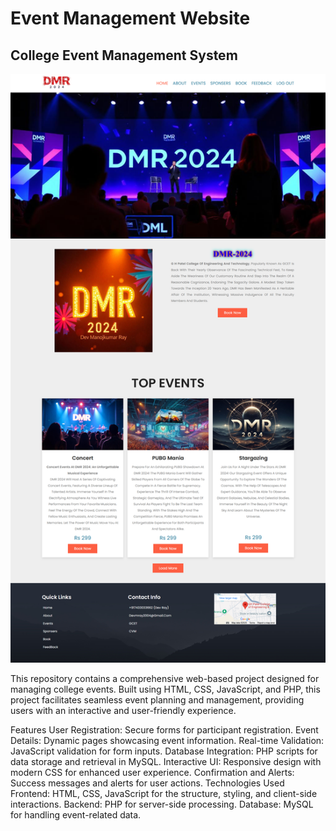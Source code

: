# Event Management Website

## College Event Management System

![Image Alt](https://github.com/devray11/Event-Management-System/blob/9a689a42483fc98f111d38f500ca96b1e598cd69/Output-Image-1.png)
 
This repository contains a comprehensive web-based project designed for managing college events. Built using HTML, CSS, JavaScript, and PHP, this project facilitates seamless event planning and management, providing users with an interactive and user-friendly experience.

Features
User Registration: Secure forms for participant registration.
Event Details: Dynamic pages showcasing event information.
Real-time Validation: JavaScript validation for form inputs.
Database Integration: PHP scripts for data storage and retrieval in MySQL.
Interactive UI: Responsive design with modern CSS for enhanced user experience.
Confirmation and Alerts: Success messages and alerts for user actions.
Technologies Used
Frontend: HTML, CSS, JavaScript for the structure, styling, and client-side interactions.
Backend: PHP for server-side processing.
Database: MySQL for handling event-related data.
